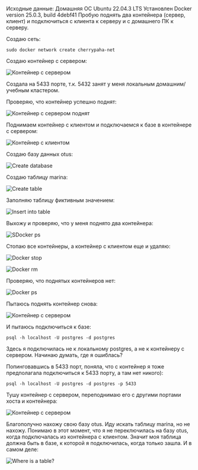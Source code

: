Исходные данные:
Домашняя ОС Ubuntu 22.04.3 LTS
Установлен Docker version 25.0.3, build 4debf41
Пробую поднять два контейнера (сервер, клиент) и подключиться с клиента к серверу и с домашнего ПК к серверу.

Создаю сеть:

	sudo docker network create cherrypaha-net

Создаю контейнер с сервером:

![Контейнер с сервером](https://github.com/marinesque/otus_postgresql/assets/97790878/43504882-a9ed-4c48-9c6e-a709c137a696)

Создала на 5433 порте, т.к. 5432 занят у меня локальным домашним/учебным кластером.

Проверяю, что контейнер успешно поднят:

![Контейнер с сервером поднят](https://github.com/marinesque/otus_postgresql/assets/97790878/6cbaf0ae-b57a-475c-9035-9b93d699829c)

Поднимаем контейнер с клиентом и подключаемся к базе в контейнере с сервером:

![Контейнер с клиентом](https://github.com/marinesque/otus_postgresql/assets/97790878/097ab72b-e753-4cd1-8b06-2cab4c04784c)

Создаю базу данных otus:

![Create database](https://github.com/marinesque/otus_postgresql/assets/97790878/6ca8c5d8-da92-4a17-867f-770aaed78206)

Создаю таблицу marina:

![Create table](https://github.com/marinesque/otus_postgresql/assets/97790878/20477ff1-a720-42fa-9065-a15160e5b618)

Заполняю таблицу фиктивным значением:

![Insert into table](https://github.com/marinesque/otus_postgresql/assets/97790878/f39f9543-edb3-47e4-91ad-8348d0fac8df)

Выхожу и проверяю, что у меня поднято два контейнера:

![SDocker ps](https://github.com/marinesque/otus_postgresql/assets/97790878/88399911-ac0f-43d0-9aa2-1b9370384806)

Стопаю все контейнеры, а контейнер с клиентом еще и удаляю:

![Docker stop](https://github.com/marinesque/otus_postgresql/assets/97790878/923e76d8-7c85-44cd-8885-745ad076c5f0)

![Docker rm](https://github.com/marinesque/otus_postgresql/assets/97790878/bb3ec9d0-db6a-4b8f-a999-458686e15cb8)

Проверяю, что поднятых контейнеров нет:

![Docker ps](https://github.com/marinesque/otus_postgresql/assets/97790878/f7f2dd10-1a4d-4c9e-b575-ce9649137341)

Пытаюсь поднять контейнер снова:

![Контейнер с сервером](https://github.com/marinesque/otus_postgresql/assets/97790878/7ef315b0-60bc-4510-a5b7-a10f34369c34)

И пытаюсь подключиться к базе:

	psql -h localhost -U postgres -d postgres
 
Здесь я подключилась не к локальному postgres, а не к контейнеру с сервером. Начинаю думать, где я ошиблась?

Попинговавшись в 5433 порт, поняла, что с контейнер я тоже предполагала подключиться к 5433 порту, а там нет никого):

	psql -h localhost -U postgres -d postgres -p 5433

Тушу контейнер с сервером, переподнимаю его с другими портами хоста и контейнера:

![Контейнер с сервером](https://github.com/marinesque/otus_postgresql/assets/97790878/8877617b-aa90-416d-9a97-435c278f2f57)

Благополучно нахожу свою базу otus. Иду искать таблицу marina, но не нахожу. 
Понимаю в этот момент, что я не переключилась на базу otus, когда подключалась из контейнера с клиентом.
Значит моя таблица должна быть в базе, к которой я подключилась, когда только зашла. И в самом деле:

![Where is a table?](https://github.com/marinesque/otus_postgresql/assets/97790878/7995241e-2f8b-47b8-ae30-507a5f8d8ff0)

